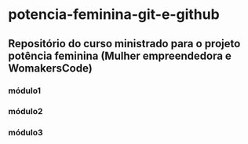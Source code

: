# potencia-feminina-git-e-github

## Repositório do curso ministrado para o projeto potência feminina (Mulher empreendedora e WomakersCode)


### módulo1
### módulo2
### módulo3